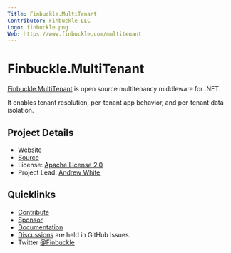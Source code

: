 ```yaml
---
Title: Finbuckle.MultiTenant
Contributor: Finbuckle LLC
Logo: finbuckle.png
Web: https://www.finbuckle.com/multitenant
---
```

# Finbuckle.MultiTenant

[Finbuckle.MultiTenant](http://www.finbuckle.com/multitenant) is open source multitenancy middleware for .NET.

It enables tenant resolution, per-tenant app behavior, and per-tenant data isolation.

## Project Details
* [Website](https://www.finbuckle.com/multitenant) 
* [Source](https://github.com/Finbuckle/Finbuckle.MultiTenant)
* License: [Apache License 2.0](https://github.com/Finbuckle/Finbuckle.MultiTenant/blob/main/LICENSE)
* Project Lead: [Andrew White](https://github.com/AndrewTriesToCode)

## Quicklinks

* [Contribute](https://github.com/Finbuckle/Finbuckle.MultiTenant/blob/main/CONTRIBUTING.md) 
* [Sponsor](https://github.com/sponsors/Finbuckle)
* [Documentation](https://www.finbuckle.com/MultiTenant/Docs)
* [Discussions](https://github.com/Finbuckle/Finbuckle.MultiTenant/issues) are held in GitHub Issues.
* Twitter [@Finbuckle](https://twitter.com/Finbuckle)